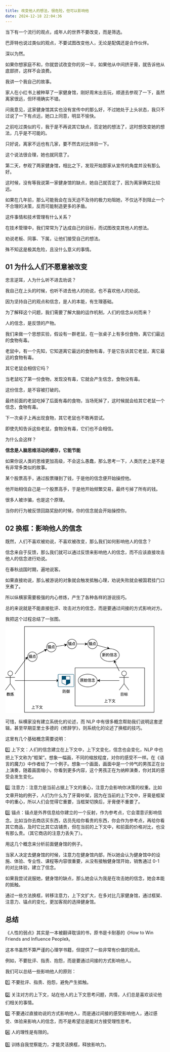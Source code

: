 ```yaml
---
title: 改变他人的想法，很危险，但可以影响他
date: 2024-12-18 22:04:36   
---
```


当下有一个流行的观点，成年人的世界不要改变，而是筛选。

巴菲特也说过类似的观点，不要试图改变他人，无论是配偶还是合作伙伴。

深以为然。

如果你想家庭不和，你就尝试改变你的另一半，如果他从中间挤牙膏，就告诉他从底部挤，这样不会浪费。

我讲一个我自己的故事。

家人在小红书上被种草了一家健身馆，刚好周末出去玩，顺道去参观了一下，虽然离家很远，但环境确实不错。

问我意见，这家健身馆其实也没有宣传中的那么好，不过她处于上头状态，我只不过说了一下有点远，她口上同意，明显不愉快。

之前吃过类似的亏，我于是不再说其它缺点，否定她的想法了，这时想改变她的想法，几乎是不可能的。

只好说，离家不远也有几家，要不然去对比体验一下。

这个说法很合理，她也就同意了。

第二天，参观了两家健身馆，相比之下，发现开始那家从宣传的角度并没有那么好。

这时候，没有等我说第一家健身馆的缺点，她自己就否定了，因为离家确实比较远。

如果在几年前，那么可能我会在当天迫不及待的极力劝阻她，不仅达不到阻止一个不合理的决策，反而可能制造更多的矛盾。

这件事情和技术管理有什么关系？

在技术管理中，我们常常为了达成自己的目标，而试图改变其他人的想法。

劝说老板、同事、下属，让他们接受自己的想法。

殊不知这是极其危险，且没什么意义的事情。

## 01 为什么人们不愿意被改变

忠言逆耳，人为什么听不进去劝说？

我自己在上头的时候，也听不进去他人的劝说，也不喜欢他人的劝说。

因为坚持自己的观点和信念，是人的本能，有生理基础。

为了解释这个问题，我们需要了解大脑的运作机制，人们的信念从何而来？

人的信念，是反馈的产物。

我们来做一个思想实验，假设有一群老鼠，在一张桌子上有多份食物，离它们最远的食物有毒。

老鼠中，有一个先知，它知道离它最远的食物有毒，于是它告诉其它老鼠，离它最远的食物有毒。

其它老鼠会相信它吗？

当老鼠吃了第一份食物，发现没有毒，它就会产生信念，食物没有毒。

这份信念，是不容被打破的。

最终前面的老鼠吃掉了后面有毒的食物，当场死掉了，这时候就会给其它老鼠一个信念，食物有毒。

下一次桌子上再出现食物，其它老鼠也不敢再尝试。

即使先知告诉这些老鼠，食物没有毒，它们也不会相信。

为什么会这样？

**信念是人脑思维活动的缓存，它能节能**

如果你说人类的思维更加高级，不会这么愚蠢，那么思考一下，人类历史上是不是有非常多类似的故事。

某个股票高手，通过股票赚到了钱，于是他的信念便开始操控他。

他开始相信自己是一个股票高手，于是他开始频繁交易，最终亏掉了所有的钱。

很多人被诈骗，也是这个原理。

当你的行为被反馈回路奖励的时候，你的信念就会开始操控你。

## 02 换框：影响他人的信念

既然，人们不喜欢被劝说，不喜欢被改变，那么我们如何影响他人的信念？

信念来自于反馈，那么我们就可以通过反馈来影响他人的信念，而不应该直接攻击他人的信念进行劝说。

在春秋战国时期，遍地说客。

如果直接劝说，那么被游说的对象就会触发抵触心理，劝说失败就会被国君挂门口烹煮了。

所以纵横家需要极强的内心修炼，产生了各种各样的游说技巧。

总的来说就是不能直接批评、攻击对方的信念，而是要通过间接的方式影响对方。

我把这个过程总结了一张图。

![换框](./how-to-influence-people/reframing.drawio.png)

可惜，纵横家没有建立系统化的论述，而 NLP 中有很多概念帮助我们说明这套逻辑，甚至早期亚里士多德的《修辞学》，则系统化的论述了换框的技巧。

这里有几个基础概念需要说明：

1️⃣ 上下文：人们的信念建立在上下文中，上下文变化，信念也会变化，NLP 中也把上下文称为“框架”。想象一幅画，不同的缩放程度，对你的感受不一样。在《语言的魔力》中作者给了一个例子。想象一个画面，画面中是一个帅气的男孩正在台上演奏，随着画面缩小，你看到更多内容，这个男孩正在为纳粹演奏，你对其的感受会发生变化。

2️⃣ 注意力：注意力是当前占据上下文的重心，注意力会影响你决策的权重。比如文章开始的例子，人们为什么为了牙膏吵架，因为在当前的上下文中，牙膏是框架中的重心，所以人们会觉得它重要，当框架切换后，牙膏便不重要了。

3️⃣ 锚点：锚点是外界信息给你建立的一个反射，作为参考点，它会潜意识影响信念。比如当你去商店买东西，店员先给你看贵的东西，你会作为参考点，再给你看其它商品，及时它比其它店铺贵，但在当前的上下文中，和前面的价格对比，也没有那么贵。（其它商店的注意力丢失了）。

用这几个概念来分析前面健身馆的例子。

当家人决定去健身馆的时候，注意力在健身馆内部，所以她会认为健身馆中的设施、体验、专业性、课程等内容很重要，从没有接触健身馆开始，销售通过 0-1 的对比体验，建立了信念。

如果我尝试说服她，健身馆的缺点，那么她会认为我是在攻击她的信念，她会本能的抵触。

通过一些方法换框，转移注意力，上下文扩大，在多对比几家健身馆，通过框架、注意力、锚点的变化，更加客观的选择健身馆。

## 总结

《人性的弱点》其实是一本被翻译耽误的书，原书是卡耐基的《How to Win Friends and Influence People》。

这本书虽然不算严谨的心理学书籍，但提供了一些非常有价值的观点。

例如，不要批评、指责、抱怨，而是要通过间接的方式影响他人。

我们可以总结一些影响他人的原则：

1️⃣ 不要批评、指责、抱怨，避免产生抵触。

2️⃣ 关注对方的上下文，站在他人的上下文思考问题，共情，人们总是喜欢谈论他们相关的事情。

3️⃣ 不要通过直接劝说的方式影响他人，而是通过间接的感受影响他人，通过感受、体验来影响人的信念，而不是希望总是能对方接受理性思考。

4️⃣ 人的理性是有限的。

5️⃣ 训练自我觉察能力，才能灵活换框，释放影响力。